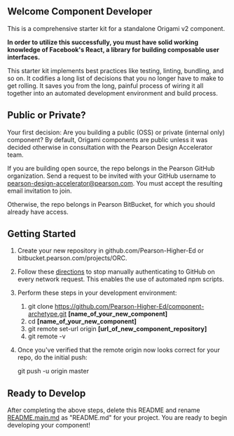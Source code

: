 ## Welcome Component Developer

This is a comprehensive starter kit for a standalone Origami v2 component.

**In order to utilize this successfully, you must have solid working knowledge of Facebook's React, a library for 
building composable user interfaces.**

This starter kit implements best practices like testing, linting, bundling, and so on. It codifies a long list of 
decisions that you no longer have to make to get rolling. It saves you from the long, painful process of wiring it all 
together into an automated development environment and build process.

## Public or Private?

Your first decision: Are you building a public (OSS) or private (internal only) component? By default, Origami 
components are public unless it was decided otherwise in consultation with the Pearson Design Accelerator team.

If you are building open source, the repo belongs in the Pearson GitHub organization. Send a request to be invited with 
your GitHub username to pearson-design-accelerator@pearson.com. You must accept the resulting email invitation to join.

Otherwise, the repo belongs in Pearson BitBucket, for which you should already have access.

## Getting Started

1. Create your new repository in github.com/Pearson-Higher-Ed or bitbucket.pearson.com/projects/ORC.

2. Follow these [directions](https://help.github.com/articles/caching-your-github-password-in-git/#platform-all) to stop
 manually authenticating to GitHub on every network request. This enables the use of automated npm scripts.

3. Perform these steps in your development environment:  
	1. git clone https://github.com/Pearson-Higher-Ed/component-archetype.git **[name_of_your_new_component]**  
	2. cd **[name_of_your_new_component]**  
    3. git remote set-url origin **[url_of_new_component_repository]**  
    4. git remote -v  
  
4. Once you've verified that the remote origin now looks correct for your repo, do the initial push:

    git push -u origin master

## Ready to Develop

After completing the above steps, delete this README and rename [README.main.md](README.main.md) as "README.md" for 
your project. You are ready to begin developing your component!
